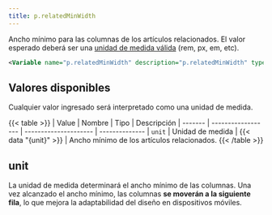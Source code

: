 ```yaml
---
title: p.relatedMinWidth
---
```


Ancho mínimo para las columnas de los artículos relacionados. El valor esperado deberá ser una [unidad de medida válida](https://lenguajecss.com/css/unidades-css/que-son/) (rem, px, em, etc).

```xml
<Variable name="p.relatedMinWidth" description="p.relatedMinWidth" type="string" value="8rem"/>
```

## Valores disponibles

Cualquier valor ingresado será interpretado como una unidad de medida.

{{< table >}}
| Value   | Nombre             | Tipo                  | Descripción
| ------- | ------------------ | --------------------- | --------------
| `unit`  | Unidad de medida  | {{< data "{unit}" >}}  | Ancho mínimo de los artículos relacionados.
{{< /table >}}


## unit

La unidad de medida determinará el ancho mínimo de las columnas. Una vez alcanzado el ancho mínimo, las columnas **se moverán a la siguiente fila**, lo que mejora la adaptabilidad del diseño en dispositivos móviles.
